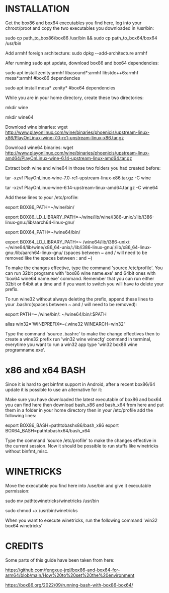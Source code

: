 # INSTALLATION



Get the box86 and box64 executables you find here, log into your chroot/proot and copy the two executables you downloaded in /usr/bin: 

sudo cp path_to_box86/box86 /usr/bin && sudo cp path_to_box64/box64 /usr/bin

Add armhf foreign architecture: sudo dpkg --add-architecture armhf

Afer running sudo apt update, download box86 and box64 dependencies:

sudo apt install zenity:armhf libasound*:armhf libstdc++6:armhf mesa*:armhf #box86 dependencies

sudo apt install mesa* zenity* #box64 dependencies

While you are in your home directory, create these two directories:

mkdir wine

mkdir wine64

Download wine binaries: wget http://www.playonlinux.com/wine/binaries/phoenicis/upstream-linux-x86/PlayOnLinux-wine-7.0-rc1-upstream-linux-x86.tar.gz

Download wine64 binaries: wget  http://www.playonlinux.com/wine/binaries/phoenicis/upstream-linux-amd64/PlayOnLinux-wine-6.14-upstream-linux-amd64.tar.gz

Extract both wine and wine64 in those two folders you had created before:

tar -xzvf PlayOnLinux-wine-7.0-rc1-upstream-linux-x86.tar.gz -C wine

tar -xzvf PlayOnLinux-wine-6.14-upstream-linux-amd64.tar.gz -C wine64

Add these lines to your /etc/profile:

export BOX86_PATH=~/wine/bin/

export BOX86_LD_LIBRARY_PATH=~/wine/lib/wine/i386-unix/:/lib/i386-linux-gnu:/lib/aarch64-linux-gnu/

export BOX64_PATH=~/wine64/bin/

export BOX64_LD_LIBRARY_PATH=~ /wine64/lib/i386-unix/: ~/wine64/lib/wine/x86_64-unix/:/lib/i386-linux-gnu/:/lib/x86_64-linux-gnu:/lib/aarch64-linux-gnu/ (spaces between ~ and / will need to be removed like the spaces between : and ~)

To make the changes effective, type the command 'source /etc/profile'. You can run 32bit programs with 'box86 wine name.exe' and 64bit ones with 'box64 wine64 name.exe' command. Remember that you can run either 32bit or 64bit at a time and if you want to switch you will have to delete your prefix.

To run wine32 without always deleting the prefix, append these lines to your .bashrc(spaces between ~ and / will need to be removed):

export PATH=~ /wine/bin/: ~/wine64/bin/:$PATH

alias win32='WINEPREFIX=~/.wine32 WINEARCH=win32'

Type the command 'source .bashrc' to make the change effectives then to create a wine32 prefix run 'win32 wine winecfg' command in terminal, everytime you want to run a win32 app type 'win32 box86 wine programname.exe'.


# x86 and x64 BASH


Since it is hard to get binfmt support in Android, after a recent box86/64 update it is possible to use an alternative for it:

Make sure you have downloaded the latest executable of box86 and box64 you can find here then download bash_x86 and bash_x64 from here and put them in a folder in your home directory then in your /etc/profile add the following lines:

export BOX86_BASH=pathtobashx86/bash_x86
export BOX64_BASH=pathtobashx64/bash_x64

Type the command 'source /etc/profile' to make the changes effective in the current session. Now it should be possible to run stuffs like winetricks without binfmt_misc.

# WINETRICKS

Move the executable you find here into /use/bin and give it executable permission:

sudo mv pathtowinetricks/winetricks /usr/bin

sudo chmod +x /usr/bin/winetricks

When you want to execute winetricks, run the following command 'win32 box64 winetricks'

# CREDITS


Some parts of this guide have been taken from here:  

https://github.com/fengxue-jrql/box86-and-box64-for-arm64/blob/main/How%20to%20set%20the%20environment

https://box86.org/2022/09/running-bash-with-box86-box64/

